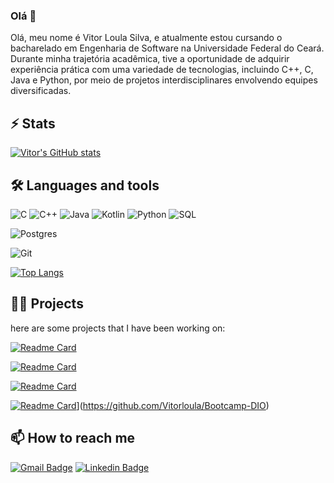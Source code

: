 ### Olá 👋
Olá, meu nome é Vitor Loula Silva, e atualmente estou cursando o bacharelado em Engenharia de Software na Universidade Federal do Ceará. Durante minha trajetória acadêmica, tive a oportunidade de adquirir experiência prática com uma variedade de tecnologias, incluindo C++, C, Java e Python, por meio de projetos interdisciplinares envolvendo equipes diversificadas.

## ⚡️ Stats

[![Vitor's GitHub stats](https://github-readme-stats.vercel.app/api?username=Vitorloula&show_icons=true&theme=transparent&border_radius=10&count_private=true)](https://github.com/Vitorloula/Vitorloula)

## 🛠️ Languages and tools

![C](https://img.shields.io/badge/c-%2300599C.svg?style=for-the-badge&logo=c&logoColor=white)
![C++](https://img.shields.io/badge/c++-%2300599C.svg?style=for-the-badge&logo=c%2B%2B&logoColor=white)
![Java](https://img.shields.io/badge/java-%23ED8B00.svg?style=for-the-badge&logo=openjdk&logoColor=white)
![Kotlin](https://img.shields.io/badge/kotlin-%237F52FF.svg?style=for-the-badge&logo=kotlin&logoColor=white)
![Python](https://img.shields.io/badge/python-3670A0?style=for-the-badge&logo=python&logoColor=ffdd54)
![SQL](https://img.shields.io/badge/sql-%2300f.svg?style=for-the-badge&logo=sqlite&logoColor=white)

![Postgres](https://img.shields.io/badge/postgres-%23316192.svg?style=for-the-badge&logo=postgresql&logoColor=white)

![Git](https://img.shields.io/badge/git-%23F05033.svg?style=for-the-badge&logo=git&logoColor=white)

[![Top Langs](https://github-readme-stats.vercel.app/api/top-langs/?username=Vitorloula&theme=transparent&show_icons=true&hide_progress=false&border_radius=10&layout=donut-vertical)](https://github.com/Vitorloula/Vitorloula)


## 👨‍💻 Projects

here are some projects that I have been working on:

[![Readme Card](https://github-readme-stats.vercel.app/api/pin/?username=Vitorloula&repo=pooKotlin&theme=transparent&border_radius=10)](https://github.com/Vitorloula/pooKotlin)

[![Readme Card](https://github-readme-stats.vercel.app/api/pin/?username=Vitorloula&repo=Projetos&theme=transparent&border_radius=10)](https://github.com/Vitorloula/Projetos)

[![Readme Card](https://github-readme-stats.vercel.app/api/pin/?username=Vitorloula&repo=fundamentosKotlin&theme=transparent&border_radius=10)](https://github.com/Vitorloula/fundamentosKotlin)

[![Readme Card](https://github-readme-stats.vercel.app/api/pin/?username=Vitorloula&repo=Bootcamp-DIO&theme=transparent&border_radius=10)](https://github.com/Vitorloula/fundamentosKotlin)](https://github.com/Vitorloula/Bootcamp-DIO)

## 📫 How to reach me

[![Gmail Badge](https://img.shields.io/badge/-Vitor%20Loula-6633cc?style=flat-square&logo=Gmail&logoColor=white&link=mailto:vitorloula3@gmail.com)](mailto:vitorloula3@gmail.com)
[![Linkedin Badge](https://img.shields.io/badge/-Vitor%20Loula-6633cc?style=flat-square&logo=Linkedin&logoColor=white&link=https://www.linkedin.com/in/dev-jose-souza)](https://www.linkedin.com/in/vitor-loula)
